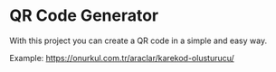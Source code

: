# QR Code Generator 

With this project you can create a QR code in a simple and easy way.

Example: https://onurkul.com.tr/araclar/karekod-olusturucu/
